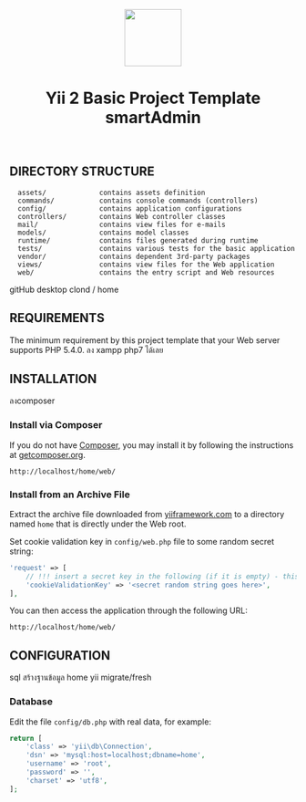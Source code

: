 <p align="center">
    <a href="https://github.com/yiisoft" target="_blank">
        <img src="https://avatars0.githubusercontent.com/u/993323" height="100px">
    </a>
    <h1 align="center">Yii 2 Basic Project Template smartAdmin</h1>
    <br>
</p>



DIRECTORY STRUCTURE
-------------------

      assets/             contains assets definition
      commands/           contains console commands (controllers)
      config/             contains application configurations
      controllers/        contains Web controller classes
      mail/               contains view files for e-mails
      models/             contains model classes
      runtime/            contains files generated during runtime
      tests/              contains various tests for the basic application
      vendor/             contains dependent 3rd-party packages
      views/              contains view files for the Web application
      web/                contains the entry script and Web resources
      
gitHub desktop
clond / home


REQUIREMENTS
------------

The minimum requirement by this project template that your Web server supports PHP 5.4.0.
ลง xampp php7 ได้เลย

INSTALLATION
------------

ลงcomposer
### Install via Composer

If you do not have [Composer](http://getcomposer.org/), you may install it by following the instructions
at [getcomposer.org](http://getcomposer.org/doc/00-intro.md#installation-nix).
~~~
http://localhost/home/web/
~~~

### Install from an Archive File

Extract the archive file downloaded from [yiiframework.com](http://www.yiiframework.com/download/) to
a directory named `home` that is directly under the Web root.

Set cookie validation key in `config/web.php` file to some random secret string:

```php
'request' => [
    // !!! insert a secret key in the following (if it is empty) - this is required by cookie validation
    'cookieValidationKey' => '<secret random string goes here>',
],
```

You can then access the application through the following URL:

~~~
http://localhost/home/web/
~~~



CONFIGURATION
-------------
sql สร้างฐานข้อมูล home
yii migrate/fresh

### Database

Edit the file `config/db.php` with real data, for example:

```php
return [
    'class' => 'yii\db\Connection',
    'dsn' => 'mysql:host=localhost;dbname=home',
    'username' => 'root',
    'password' => '',
    'charset' => 'utf8',
];


